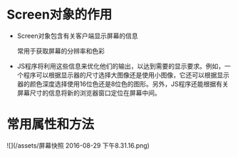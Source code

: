 # Screen对象的作用

 - Screen对象包含有关客户端显示屏幕的信息

   常用于获取屏幕的分辨率和色彩

 - JS程序将利用这些信息来优化他们的输出，以达到需要的显示要求。例如，一个程序可以根据显示器的尺寸选择大图像还是使用小图像，它还可以根据显示器的颜色深度选择使用16位色还是8位色的图形。另外，JS程序还能根据有关屏幕尺寸的信息将新的浏览器窗口定位在屏幕中间。

# 常用属性和方法

![](/assets/屏幕快照 2016-08-29 下午8.31.16.png)
